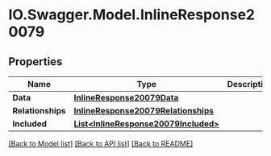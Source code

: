 # IO.Swagger.Model.InlineResponse20079
## Properties

Name | Type | Description | Notes
------------ | ------------- | ------------- | -------------
**Data** | [**InlineResponse20079Data**](InlineResponse20079Data.md) |  | [optional] 
**Relationships** | [**InlineResponse20079Relationships**](InlineResponse20079Relationships.md) |  | [optional] 
**Included** | [**List&lt;InlineResponse20079Included&gt;**](InlineResponse20079Included.md) |  | [optional] 

[[Back to Model list]](../README.md#documentation-for-models) [[Back to API list]](../README.md#documentation-for-api-endpoints) [[Back to README]](../README.md)

